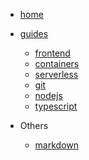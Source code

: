 <!-- docs/_sidebar.md -->

<ul>
  <li><a href="https://jeanmgirard.github.io/docs" target="_self" rel="noopener">home</a></li>
</ul>

* [guides](/README.md)
  * [frontend](/frontend/README.md)
  * [containers](/containers/README.md)
  * [serverless](/serverless/README.md)
  * [git](/git/README.md)
  * [nodejs](/nodejs/README.md)
  * [typescript](/typescript/README.md)

* Others
  * [markdown](/_others/guides-markdown.md)
